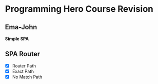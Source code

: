 # Programming Hero Course Revision

## Ema-John
**Simple SPA**

## SPA Router

- [x] Router Path
- [x] Exact Path
- [x] No Match Path
